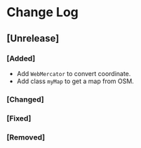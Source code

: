 # Change Log

## [Unrelease]
### [Added]
- Add `WebMercator` to convert coordinate.
- Add class `myMap` to get a map from OSM.

### [Changed]

### [Fixed]

### [Removed]

